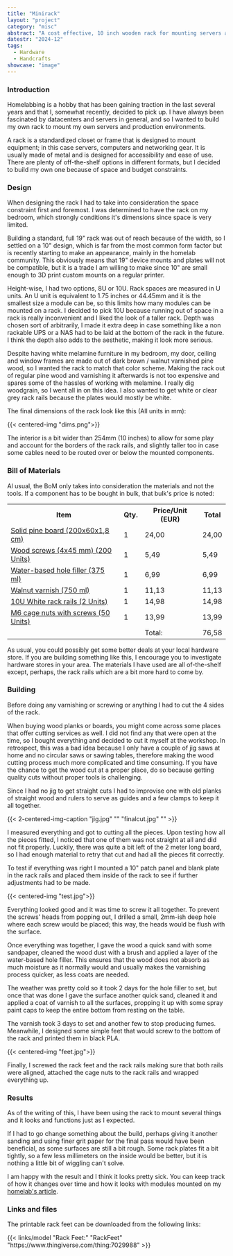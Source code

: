 ```yaml
---
title: "Minirack"
layout: "project"
category: "misc"
abstract: "A cost effective, 10 inch wooden rack for mounting servers and other kinds of equipment."
datestr: "2024-12"
tags:
  - Hardware
  - Handcrafts
showcase: "image"
---
```



### Introduction
Homelabbing is a hobby that has been gaining traction in the last several years and that I, somewhat recently, decided to pick up. I have always been fascinated by datacenters and servers in general, and so I wanted to build my own rack to mount my own servers and production environments.

A rack is a standardized closet or frame that is designed to mount equipment; in this case servers, computers and networking gear. It is usually made of metal and is designed for accessibility and ease of use. There are plenty of off-the-shelf options in different formats, but I decided to build my own one because of space and budget constraints.

### Design
When designing the rack I had to take into consideration the space constraint first and foremost. I was determined to have the rack on my bedroom, which strongly conditions it's dimensions since space is very limited.

Building a standard, full 19" rack was out of reach because of the width, so I settled on a 10" design, which is far from the most common form factor but is recently starting to make an appearance, mainly in the homelab community. This obviously means that 19" device mounts and plates will not be compatible, but it is a trade I am willing to make since 10" are small enough to 3D print custom mounts on a regular printer.

Height-wise, I had two options, 8U or 10U. Rack spaces are measured in U units. An U unit is equivalent to 1.75 inches or 44.45mm and it is the smallest size a module can be, so this limits how many modules can be mounted on a rack. I decided to pick 10U because running out of space in a rack is really inconvenient and I liked the look of a taller rack. Depth was chosen sort of arbitrarily, I made it extra deep in case something like a non rackable UPS or a NAS had to be laid at the bottom of the rack in the future. I think the depth also adds to the aesthetic, making it look more serious.

Despite having white melamine furniture in my bedroom, my door, ceiling and window frames are made out of dark brown / walnut varnished pine wood, so I wanted the rack to match that color scheme. Making the rack out of regular pine wood and varnishing it afterwards is not too expensive and spares some of the hassles of working with melamine. I really dig woodgrain, so I went all in on this idea. I also wanted to get white or clear grey rack rails because the plates would mostly be white.

The final dimensions of the rack look like this (All units in mm):

{{< centered-img "dims.png">}}
			
The interior is a bit wider than 254mm (10 inches) to allow for some play and account for the borders of the rack rails, and slightly taller too in case some cables need to be routed over or below the mounted components.
			
### Bill of Materials
Al usual, the BoM only takes into consideration the materials and not the tools. If a component has to be bought in bulk, that bulk's price is noted:
			
<table class="center f16">
	<tr class="f20 row-b">
		<th class="bom-header">Item</th>
		<th class="bom-header">Qty.</th>
		<th class="bom-header">Price/Unit (EUR)</th>
		<th class="bom-header">Total</th>
	</tr>
	<tr class="row-a">
		<td class="bom-item"><a href="https://www.obramat.es/tablero-de-pino-macizo-200-x-60-x-1-8-cm-10983924.html">Solid pine board (200x60x1,8 cm)</a></td>
		<td class="bom-qty">1</td>
		<td class="bom-ppu">24,00</td>
		<td class="bom-total">24,00</td>
	</tr>
	<tr class="row-b">
		<td class="bom-item"><a href="https://www.obramat.es/200-tornillo-tirafondo-madera-bicromatado-4-x-45-mm-10982020.html">Wood screws (4x45 mm) (200 Units)</a></td>
		<td class="bom-qty">1</td>
		<td class="bom-ppu">5,49</td>
		<td class="bom-total">5,49</td>
	</tr>
	<tr class="row-a">
		<td class="bom-item"><a href="https://www.leroymerlin.es/productos/tapaporos-al-agua-promade-375-ml-14725396.html">Water-based hole filler (375 ml)</a></td>
		<td class="bom-qty">1</td>
		<td class="bom-ppu">6,99</td>
		<td class="bom-total">6,99</td>
	</tr>
	<tr class="row-b">
		<td class="bom-item"><a href="https://www.obramat.es/barniz-sintetico-intemperie-barpimo-750ml-nogal-10460520.html">Walnut varnish (750 ml)</a></td>
		<td class="bom-qty">1</td>
		<td class="bom-ppu">11,13</td>
		<td class="bom-total">11,13</td>
	</tr>
	<tr class="row-a">
		<td class="bom-item"><a href="https://www.amazon.es/dp/B09LQJLXY8/?language=en_GB">10U White rack rails (2 Units)</a></td>
		<td class="bom-qty">1</td>
		<td class="bom-ppu">14,98</td>
		<td class="bom-total">14,98</td>
	</tr>
	<tr class="row-b">
		<td class="bom-item"><a href="https://www.amazon.es/dp/B074V8HH5V/?language=en_GB">M6 cage nuts with screws (50 Units)</a></td>
		<td class="bom-qty">1</td>
		<td class="bom-ppu">13,99</td>
		<td class="bom-total">13,99</td>
	</tr>
	<tr class="row-a">
		<td></td>
		<td></td>
		<td class="bom-ppu">Total:</td>
		<td class="bom-total">76,58</td>
	</tr>
</table>

As usual, you could possibly get some better deals at your local hardware store. If you are building something like this, I encourage you to investigate hardware stores in your area. The materials I have used are all of-the-shelf except, perhaps, the rack rails which are a bit more hard to come by.

### Building
Before doing any varnishing or screwing or anything I had to cut the 4 sides of the rack.
		
When buying wood planks or boards, you might come across some places that offer cutting services as well. I did not find any that were open at the time, so I bought everything and decided to cut it myself at the workshop. In retrospect, this was a bad idea because I only have a couple of jig saws at home and no circular saws or sawing tables, therefore making the wood cutting process much more complicated and time consuming. If you have the chance to get the wood cut at a proper place, do so because getting quality cuts without proper tools is challenging.
		
Since I had no jig to get straight cuts I had to improvise one with old planks of straight wood and rulers to serve as guides and a few clamps to keep it all together.
		
{{< 2-centered-img-caption 
		"jig.jpg" ""
		"finalcut.jpg" "" >}}
		
I measured everything and got to cutting all the pieces. Upon testing how all the pieces fitted, I noticed that one of them was not straight at all and did not fit properly. Luckily, there was quite a bit left of the 2 meter long board, so I had enough material to retry that cut and had all the pieces fit correctly.

To test if everything was right I mounted a 10" patch panel and blank plate in the rack rails and placed them inside of the rack to see if further adjustments had to be made.

{{< centered-img "test.jpg">}}
		
Everything looked good and it was time to screw it all together. To prevent the screws' heads from popping out, I drilled a small, 2mm-ish deep hole where each screw would be placed; this way, the heads would be flush with the surface.

Once everything was together, I gave the wood a quick sand with some sandpaper, cleaned the wood dust with a brush and applied a layer of the water-based hole filler. This ensures that the wood does not absorb as much moisture as it normally would and usually makes the varnishing process quicker, as less coats are needed.

The weather was pretty cold so it took 2 days for the hole filler to set, but once that was done I gave the surface another quick sand, cleaned it and applied a coat of varnish to all the surfaces, propping it up with some spray paint caps to keep the entire bottom from resting on the table.

The varnish took 3 days to set and another few to stop producing fumes. Meanwhile, I designed some simple feet that would screw to the bottom of the rack and printed them in black PLA.
		
{{< centered-img "feet.jpg">}}

Finally, I screwed the rack feet and the rack rails making sure that both rails were aligned, attached the cage nuts to the rack rails and wrapped everything up.

### Results
As of the writing of this, I have been using the rack to mount several things and it looks and functions just as I expected.

If I had to go change something about the build, perhaps giving it another sanding and using finer grit paper for the final pass would have been beneficial, as some surfaces are still a bit rough. Some rack plates fit a bit tightly, so a few less millimeters on the inside would be better, but it is nothing a little bit of wiggling can't solve.

I am happy with the result and I think it looks pretty sick. You can keep track of how it changes over time and how it looks with modules mounted on my [homelab's article](/projects/computing/homelab/).

### Links and files
<p>The printable rack feet can be downloaded from the following links:</p>
{{< links/model "Rack Feet:" "RackFeet" "https://www.thingiverse.com/thing:7029988" >}}

